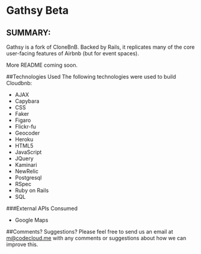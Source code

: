 Gathsy Beta
========

SUMMARY:
--------
Gathsy is a fork of CloneBnB. Backed by Rails, it replicates many of the core user-facing features of Airbnb (but for event spaces). 

More README coming soon.

##Technologies Used
The following technologies were used to build Cloudbnb:

 * AJAX
 * Capybara
 * CSS
 * Faker
 * Figaro
 * Flickr-fu
 * Geocoder
 * Heroku
 * HTML5
 * JavaScript
 * JQuery
 * Kaminari
 * NewRelic
 * Postgresql
 * RSpec
 * Ruby on Rails
 * SQL

###External APIs Consumed
 * Google Maps


##Comments? Suggestions?
Please feel free to send us an email at m@codecloud.me with any comments or suggestions about how we can improve this.
